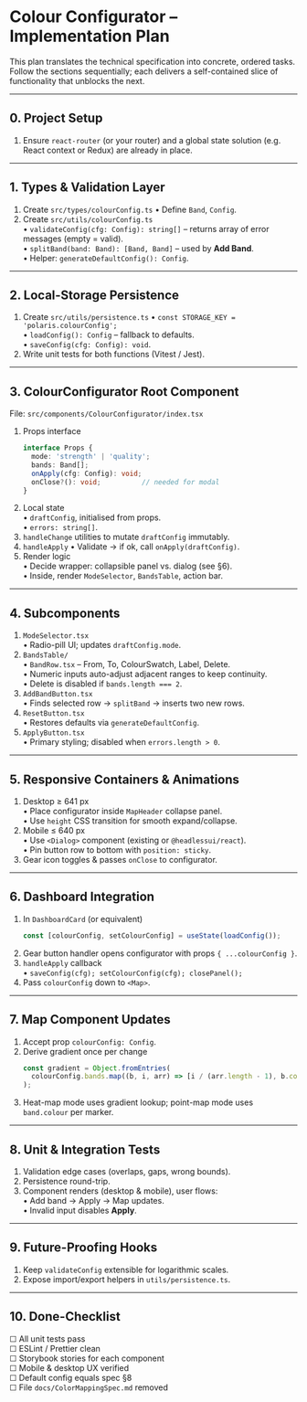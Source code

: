 # Colour Configurator – Implementation Plan

This plan translates the technical specification into concrete, ordered tasks.  
Follow the sections sequentially; each delivers a self-contained slice of functionality that unblocks the next.

---

## 0. Project Setup


1. Ensure `react-router` (or your router) and a global state solution (e.g. React context or Redux) are already in place.

---

## 1. Types & Validation Layer

1. Create `src/types/colourConfig.ts`
   • Define `Band`, `Config`.
2. Create `src/utils/colourConfig.ts`  
   • `validateConfig(cfg: Config): string[]` – returns array of error messages (empty = valid).  
   • `splitBand(band: Band): [Band, Band]` – used by **Add Band**.  
   • Helper: `generateDefaultConfig(): Config`.

---

## 2. Local-Storage Persistence

1. Create `src/utils/persistence.ts`
   • `const STORAGE_KEY = 'polaris.colourConfig';`  
   • `loadConfig(): Config` – fallback to defaults.  
   • `saveConfig(cfg: Config): void`.
2. Write unit tests for both functions (Vitest / Jest).

---

## 3. ColourConfigurator Root Component

File: `src/components/ColourConfigurator/index.tsx`

1. Props interface  
   ```ts
   interface Props {
     mode: 'strength' | 'quality';
     bands: Band[];
     onApply(cfg: Config): void;
     onClose?(): void;          // needed for modal
   }
   ```
2. Local state  
   • `draftConfig`, initialised from props.  
   • `errors: string[]`.
3. `handleChange` utilities to mutate `draftConfig` immutably.
4. `handleApply`
   • Validate → if ok, call `onApply(draftConfig)`.
5. Render logic  
   • Decide wrapper: collapsible panel vs. dialog (see §6).  
   • Inside, render `ModeSelector`, `BandsTable`, action bar.

---

## 4. Subcomponents

1. `ModeSelector.tsx`  
   • Radio-pill UI; updates `draftConfig.mode`.
2. `BandsTable/`  
   • `BandRow.tsx` – From, To, ColourSwatch, Label, Delete.  
   • Numeric inputs auto-adjust adjacent ranges to keep continuity.  
   • Delete is disabled if `bands.length === 2`.
3. `AddBandButton.tsx`  
   • Finds selected row → `splitBand` → inserts two new rows.
4. `ResetButton.tsx`  
   • Restores defaults via `generateDefaultConfig`.
5. `ApplyButton.tsx`  
   • Primary styling; disabled when `errors.length > 0`.

---

## 5. Responsive Containers & Animations

1. Desktop ≥ 641 px  
   • Place configurator inside `MapHeader` collapse panel.  
   • Use `height` CSS transition for smooth expand/collapse.
2. Mobile ≤ 640 px  
   • Use `<Dialog>` component (existing or `@headlessui/react`).  
   • Pin button row to bottom with `position: sticky`.
3. Gear icon toggles & passes `onClose` to configurator.

---

## 6. Dashboard Integration

1. In `DashboardCard` (or equivalent)  
   ```ts
   const [colourConfig, setColourConfig] = useState(loadConfig());
   ```
2. Gear button handler opens configurator with props `{ ...colourConfig }`.
3. `handleApply` callback  
   • `saveConfig(cfg); setColourConfig(cfg); closePanel();`
4. Pass `colourConfig` down to `<Map>`.

---

## 7. Map Component Updates

1. Accept prop `colourConfig: Config`.
2. Derive gradient once per change  
   ```ts
   const gradient = Object.fromEntries(
     colourConfig.bands.map((b, i, arr) => [i / (arr.length - 1), b.colour])
   );
   ```
3. Heat-map mode uses gradient lookup; point-map mode uses `band.colour` per marker.

---

## 8. Unit & Integration Tests

1. Validation edge cases (overlaps, gaps, wrong bounds).  
2. Persistence round-trip.  
3. Component renders (desktop & mobile), user flows:  
   • Add band → Apply → Map updates.  
   • Invalid input disables **Apply**.

---

## 9. Future-Proofing Hooks

1. Keep `validateConfig` extensible for logarithmic scales.  
2. Expose import/export helpers in `utils/persistence.ts`.

---

## 10. Done-Checklist

☐ All unit tests pass  
☐ ESLint / Prettier clean  
☐ Storybook stories for each component  
☐ Mobile & desktop UX verified  
☐ Default config equals spec §8  
☐ File `docs/ColorMappingSpec.md` removed 
